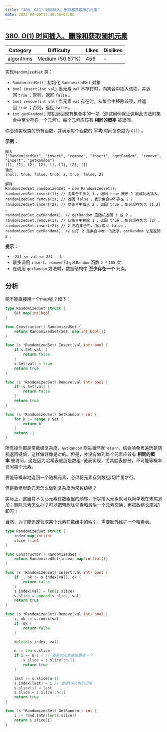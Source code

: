 ```yaml
---
title: "380. O(1) 时间插入、删除和获取随机元素"
date: 2022-04-06T17:49:48+08:00
---
```


## [380. O(1) 时间插入、删除和获取随机元素](https://leetcode-cn.com/problems/insert-delete-getrandom-o1/description/ "https://leetcode-cn.com/problems/insert-delete-getrandom-o1/description/")

| Category   | Difficulty      | Likes | Dislikes |
| ---------- | --------------- | ----- | -------- |
| algorithms | Medium (50.67%) | 456   | -        |

实现`RandomizedSet` 类：

- `RandomizedSet()` 初始化 `RandomizedSet` 对象
- `bool insert(int val)` 当元素 `val` 不存在时，向集合中插入该项，并返回 `true` ；否则，返回 `false` 。
- `bool remove(int val)` 当元素 `val` 存在时，从集合中移除该项，并返回 `true` ；否则，返回 `false` 。
- `int getRandom()` 随机返回现有集合中的一项（测试用例保证调用此方法时集合中至少存在一个元素）。每个元素应该有 **相同的概率** 被返回。

你必须实现类的所有函数，并满足每个函数的 **平均** 时间复杂度为 `O(1)` 。

**示例：**

```
输入
["RandomizedSet", "insert", "remove", "insert", "getRandom", "remove", "insert", "getRandom"]
[[], [1], [2], [2], [], [1], [2], []]
输出
[null, true, false, true, 2, true, false, 2]

解释
RandomizedSet randomizedSet = new RandomizedSet();
randomizedSet.insert(1); // 向集合中插入 1 。返回 true 表示 1 被成功地插入。
randomizedSet.remove(2); // 返回 false ，表示集合中不存在 2 。
randomizedSet.insert(2); // 向集合中插入 2 。返回 true 。集合现在包含 [1,2] 。
randomizedSet.getRandom(); // getRandom 应随机返回 1 或 2 。
randomizedSet.remove(1); // 从集合中移除 1 ，返回 true 。集合现在包含 [2] 。
randomizedSet.insert(2); // 2 已在集合中，所以返回 false 。
randomizedSet.getRandom(); // 由于 2 是集合中唯一的数字，getRandom 总是返回 2 。
```

**提示：**

- `-231 <= val <= 231 - 1`
- 最多调用 `insert`、`remove` 和 `getRandom` 函数 `2 *` `105` 次
- 在调用 `getRandom` 方法时，数据结构中 **至少存在一个** 元素。

## 分析

能不能直接用一个map呢？如下：

```go
type RandomizedSet struct {
    Set map[int]bool
}

func Constructor() RandomizedSet {
    return RandomizedSet{Set: map[int]bool{}}
}

func (s *RandomizedSet) Insert(val int) bool {
    if s.Set[val] {
        return false
    }
    s.Set[val] = true
    return true
}

func (s *RandomizedSet) Remove(val int) bool {
    if !s.Set[val] {
        return false
    }
    return true
}

func (s *RandomizedSet) GetRandom() int {
    for k := range s.Set {
        return k
    }
    return -1
}
```

所有操作都是常数级复杂度，`GwtRandom` 刚进循环就`return`，结合哈希表遍历是随机返回键值，这样做好像是对的。但是，并没有做到每个元素应该有 **相同的概率** 被访问，这是因为哈希表底层是数组+链表实现，尤其脸表部分，不可能等概率访问每个元素。

要能等概率地返回一个随机元素，必须将元素存到数组/切片里才行。

但是数组增删元素怎么做到复杂度为常数级呢？

实际上，这里并不关心元素在数组里的顺序，所以插入元素就可以简单地在末尾追加；删除元素怎么办？可以把带删除元素和最后一个元素交换，再把数组长度减1即可！

当然，为了能迅速获取某个元素在数组中的索引，需要额外维护一个哈希表。

```go
type RandomizedSet struct {
    index map[int]int
    slice []int
}

func Constructor() RandomizedSet {
    return RandomizedSet{index: map[int]int{}}
}

func (s *RandomizedSet) Insert(val int) bool {
    if _, ok := s.index[val]; ok {
        return false
    }
    s.index[val] = len(s.slice)
    s.slice = append(s.slice, val)
    return true
}

func (s *RandomizedSet) Remove(val int) bool {
    i, ok := s.index[val]
    if !ok {
        return false
    }

    delete(s.index, val)

    n := len(s.slice)
    if i == n-1 { // 要删的元素就是最后一个
        s.slice = s.slice[:n-1]
        return true
    }

    last := s.slice[n-1]
    s.index[last] = i // 更新last索引记录
    s.slice[i] = last
    s.slice = s.slice[:n-1]
    return true
}

func (s *RandomizedSet) GetRandom() int {
    i := rand.Intn(len(s.slice))
    return s.slice[i]
}
```
